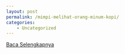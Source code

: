 ```yaml
---
layout: post
permalink: /mimpi-melihat-orang-minum-kopi/
categories:
    - Uncategorized
---
```


[Baca Selengkapnya](/08)